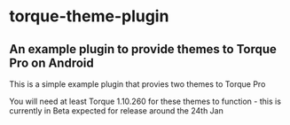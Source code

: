# torque-theme-plugin
## An example plugin to provide themes to Torque Pro on Android

This is a simple example plugin that provies two themes to Torque Pro

You will need at least Torque 1.10.260 for these themes to function - this is currently in Beta expected for release around the 24th Jan




